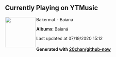 ## Currently Playing on YTMusic

[<img align="left" width="100" src="https://lh3.googleusercontent.com/dtg-ykg6epLX4oUDyVfXJl194YyvrxG9KxHKRGwYfJSHl92TI44KvBLlSMBARaNeqzKkfA2nRWPlgIs">](https://music.youtube.com/channel/UCSD2j7LUIEz6PMN0NyW6IGw)

Bakermat - Baianá

**Albums**: Baianá

Last updated at 07/19/2020 15:12

#### Generated with [20chan/github-now](https://github.com/20chan/github-now)


<!--
**20chan/20chan** is a ✨ _special_ ✨ repository because its `README.md` (this file) appears on your GitHub profile.

Here are some ideas to get you started:

- 🔭 I’m currently working on ...
- 🌱 I’m currently learning ...
- 👯 I’m looking to collaborate on ...
- 🤔 I’m looking for help with ...
- 💬 Ask me about ...
- 📫 How to reach me: ...
- 😄 Pronouns: ...
- ⚡ Fun fact: ...
-->
